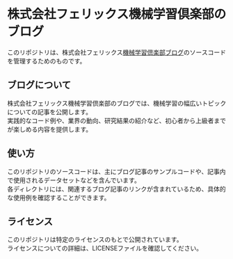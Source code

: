 # 株式会社フェリックス機械学習倶楽部のブログ

このリポジトリは、株式会社フェリックス[機械学習倶楽部ブログ](https://ai.ferix.jp/blogs)のソースコードを管理するためのものです。  

## ブログについて

株式会社フェリックス機械学習倶楽部のブログでは、機械学習の幅広いトピックについての記事を公開します。  
実践的なコード例や、業界の動向、研究結果の紹介など、初心者から上級者までが楽しめる内容を提供します。  

## 使い方

このリポジトリのソースコードは、主にブログ記事のサンプルコードや、記事内で使用されるデータセットなどを含んでいます。  
各ディレクトリには、関連するブログ記事のリンクが含まれているため、具体的な使用例を確認することができます。

## ライセンス

このリポジトリは特定のライセンスのもとで公開されています。  
ライセンスについての詳細は、LICENSEファイルを確認してください。
